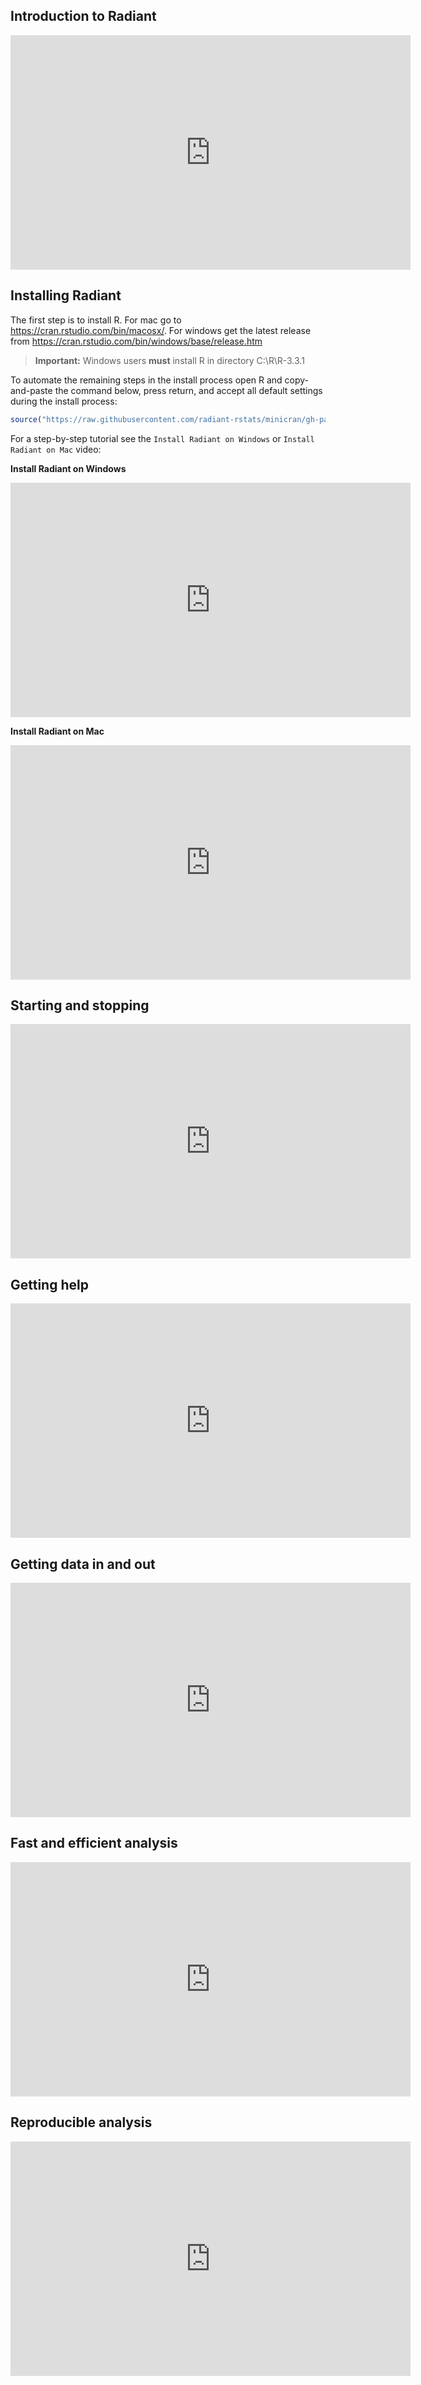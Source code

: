 ## Introduction to Radiant

<iframe width="640" height="375" src="https://www.youtube.com/embed/kFVxcpdoKi8" frameborder="0" allowfullscreen></iframe>

## Installing Radiant

The first step is to install R. For mac go to <a href="https://cran.rstudio.com/bin/macosx/" target="_blank">https://cran.rstudio.com/bin/macosx/</a>. For windows get the latest release from <a href="https://cran.rstudio.com/bin/windows/base/release.htm" target="_blank">https://cran.rstudio.com/bin/windows/base/release.htm</a> 

> **Important:** Windows users **must** install R in directory C:\\R\\R-3.3.1

To automate the remaining steps in the install process open R and copy-and-paste the command below, press return, and accept all default settings during the install process:

```r
source("https://raw.githubusercontent.com/radiant-rstats/minicran/gh-pages/install.R")
```

For a step-by-step tutorial see the `Install Radiant on Windows` or `Install Radiant on Mac` video:

**Install Radiant on Windows**

<iframe width="640" height="375" src="https://www.youtube.com/embed/DEHfYBWtUjY" frameborder="0" allowfullscreen></iframe>

**Install Radiant on Mac**

<iframe width="640" height="375" src="https://www.youtube.com/embed/WheqHpobMZg" frameborder="0" allowfullscreen></iframe>

## Starting and stopping

<iframe width="640" height="375" src="https://www.youtube.com/embed/P7MCwnjdYjc" frameborder="0" allowfullscreen></iframe>

## Getting help

<iframe width="640" height="375" src="https://www.youtube.com/embed/G4lHfWDnJSQ" frameborder="0" allowfullscreen></iframe>

## Getting data in and out

<iframe width="640" height="375" src="https://www.youtube.com/embed/DdzKqcGxz14" frameborder="0" allowfullscreen></iframe>

## Fast and efficient analysis

<iframe width="640" height="375" src="https://www.youtube.com/embed/UClNhiXJqFM" frameborder="0" allowfullscreen></iframe>

## Reproducible analysis

<iframe width="640" height="375" src="https://www.youtube.com/embed/o32VNc7EZUM" frameborder="0" allowfullscreen></iframe>

<!--
## Visualizing data

<iframe width="640" height="375" src="" frameborder="0" allowfullscreen></iframe>

## Generating predictions from regression and GLM

<iframe width="640" height="375" src="//www.youtube.com/embed/Xp1REGAewGU" frameborder="0" allowfullscreen></iframe>
-->
